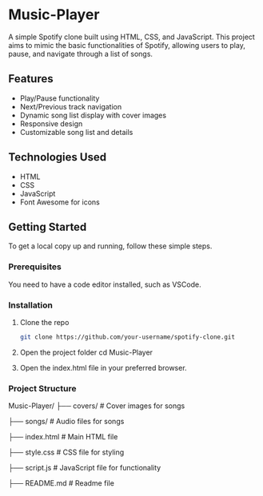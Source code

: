 # Music-Player

A simple Spotify clone built using HTML, CSS, and JavaScript. This project aims to mimic the basic functionalities of Spotify, allowing users to play, pause, and navigate through a list of songs.

## Features

- Play/Pause functionality
- Next/Previous track navigation
- Dynamic song list display with cover images
- Responsive design
- Customizable song list and details

## Technologies Used

- HTML
- CSS
- JavaScript
- Font Awesome for icons

## Getting Started

To get a local copy up and running, follow these simple steps.

### Prerequisites

You need to have a code editor installed, such as VSCode.

### Installation

1. Clone the repo

   ```sh
   git clone https://github.com/your-username/spotify-clone.git

   ```

2. Open the project folder
   cd Music-Player

3. Open the index.html file in your preferred browser.

### Project Structure

Music-Player/
├── covers/ # Cover images for songs

├── songs/ # Audio files for songs

├── index.html # Main HTML file

├── style.css # CSS file for styling

├── script.js # JavaScript file for functionality

├── README.md # Readme file
